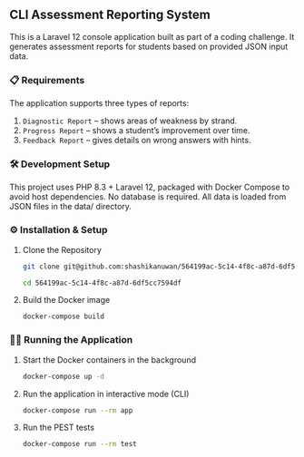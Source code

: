 ## CLI Assessment Reporting System

This is a Laravel 12 console application built as part of a coding challenge.
It generates assessment reports for students based on provided JSON input data.

### 📋 Requirements
The application supports three types of reports:

1. `Diagnostic Report` – shows areas of weakness by strand.
2. `Progress Report` – shows a student’s improvement over time. 
3. `Feedback Report` – gives details on wrong answers with hints.

### 🛠 Development Setup

This project uses PHP 8.3 + Laravel 12, packaged with Docker Compose to avoid host dependencies.
No database is required. All data is loaded from JSON files in the data/ directory.

### ⚙️ Installation & Setup
1. Clone the Repository
   ```bash
   git clone git@github.com:shashikanuwan/564199ac-5c14-4f8c-a87d-6df5cc7594df.git
    ```
    ```bash
   cd 564199ac-5c14-4f8c-a87d-6df5cc7594df
    ```
   
2. Build the Docker image
   ```bash
   docker-compose build
   ```

### 🏃‍♂️ Running the Application
1. Start the Docker containers in the background
   ```bash
   docker-compose up -d
   ```
2. Run the application in interactive mode (CLI)
   ```bash
   docker-compose run --rm app
   ```
3. Run the PEST tests
   ```bash
   docker-compose run --rm test
   ```
